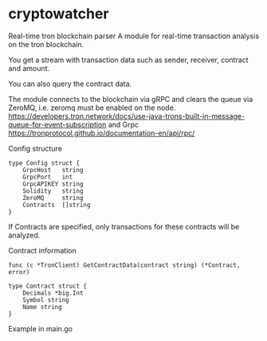 # cryptowatcher
Real-time tron blockchain parser
A module for real-time transaction analysis on the tron blockchain.

You get a stream with transaction data such as sender, receiver, contract and amount.

You can also query the contract data.

The module connects to the blockchain via gRPC and clears the queue via ZeroMQ, i.e. zeromq must be enabled on the node.
https://developers.tron.network/docs/use-java-trons-built-in-message-queue-for-event-subscription
and Grpc
https://tronprotocol.github.io/documentation-en/api/rpc/

Config structure
```
type Config struct {
	GrpcHost   string
	GrpcPort   int
	GrpcAPIKEY string
	Solidity   string
	ZeroMQ     string
	Contracts  []string
}
```
If Contracts are specified, only transactions for these contracts will be analyzed.

Contract information
```
func (c *TronClient) GetContractData(contract string) (*Contract, error) 

type Contract struct {
	Decimals *big.Int
	Symbol string
	Name string
}
```

Example in main.go
